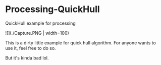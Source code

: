 # Processing-QuickHull
QuickHull example for processing

![](./Capture.PNG | width=100)

This is a dirty little example for quick hull algorithm. For anyone wants to use it, feel free to do so.

But it's kinda bad lol.
